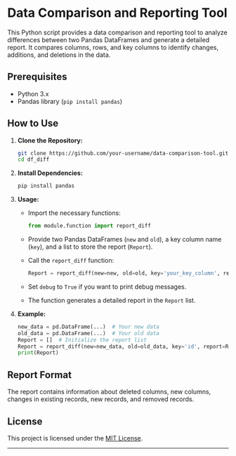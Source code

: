 

# Data Comparison and Reporting Tool

This Python script provides a data comparison and reporting tool to analyze differences between two Pandas DataFrames and generate a detailed report. It compares columns, rows, and key columns to identify changes, additions, and deletions in the data.

## Prerequisites

- Python 3.x
- Pandas library (`pip install pandas`)

## How to Use

1. **Clone the Repository:**
   ```bash
   git clone https://github.com/your-username/data-comparison-tool.git
   cd df_diff
   ```

2. **Install Dependencies:**
   ```bash
   pip install pandas
   ```

3. **Usage:**
   - Import the necessary functions:
     ```python
     from module.function import report_diff
     ```

   - Provide two Pandas DataFrames (`new` and `old`), a key column name (`key`), and a list to store the report (`Report`).

   - Call the `report_diff` function:
     ```python
     Report = report_diff(new=new, old=old, key='your_key_column', report=Report, debug=True)
     ```

   - Set `debug` to `True` if you want to print debug messages.

   - The function generates a detailed report in the `Report` list.

4. **Example:**
   ```python
   new_data = pd.DataFrame(...)  # Your new data
   old_data = pd.DataFrame(...)  # Your old data
   Report = []  # Initialize the report list
   Report = report_diff(new=new_data, old=old_data, key='id', report=Report, debug=True)
   print(Report)
   ```

## Report Format

The report contains information about deleted columns, new columns, changes in existing records, new records, and removed records.

## License

This project is licensed under the [MIT License](LICENSE).

---
